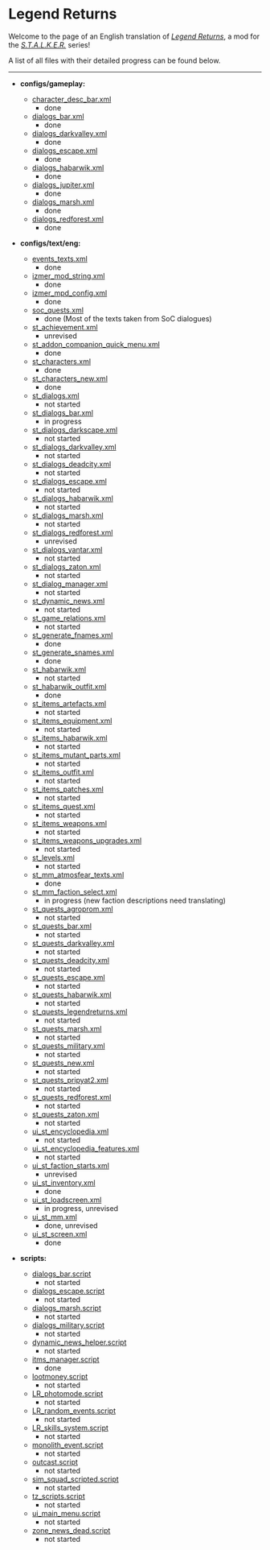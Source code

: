 # Legend Returns
Welcome to the page of an English translation of *[Legend Returns](https://vk.com/legendreturns)*, a mod for the *[S.T.A.L.K.E.R.](https://en.wikipedia.org/wiki/S.T.A.L.K.E.R.)* series!

A list of all files with their detailed progress can be found below.

---


- **configs/gameplay:**
	- [character_desc_bar.xml](gamedata/configs/gameplay/character_desc_bar.xml)
		- done
	- [dialogs_bar.xml](gamedata/configs/gameplay/dialogs_bar.xml)
		- done
	- [dialogs_darkvalley.xml](gamedata/configs/gameplay/dialogs_darkvalley.xml)
		- done
	- [dialogs_escape.xml](gamedata/configs/gameplay/dialogs_escape.xml)
		- done
	- [dialogs_habarwik.xml](gamedata/configs/gameplay/dialogs_habarwik.xml)
		- done
	- [dialogs_jupiter.xml](gamedata/configs/gameplay/dialogs_jupiter.xml)
		- done
	- [dialogs_marsh.xml](gamedata/configs/gameplay/dialogs_marsh.xml)
		- done
	- [dialogs_redforest.xml](gamedata/configs/gameplay/dialogs_redforest.xml)
		- done

- **configs/text/eng:**
	- [events_texts.xml](gamedata/configs/text/eng/events_texts.xml)
		- done
	- [izmer_mod_string.xml](gamedata/configs/text/eng/izmer_mod_string.xml)
		- done
	- [izmer_mpd_config.xml](gamedata/configs/text/eng/izmer_mpd_config.xml)
		- done
	- [soc_quests.xml](gamedata/configs/text/eng/soc_quests.xml)
		- done (Most of the texts taken from SoC dialogues)
	- [st_achievement.xml](gamedata/configs/text/rus/st_achievement.xml)
		- unrevised
	- [st_addon_companion_quick_menu.xml](gamedata/configs/text/eng/st_addon_companion_quick_menu.xml)
		- done
	- [st_characters.xml](gamedata/configs/text/rus/st_characters.xml)
		- done
	- [st_characters_new.xml](gamedata/configs/text/eng/st_characters_new.xml)
		- done
	- [st_dialogs.xml](gamedata/configs/text/rus/st_dialogs.xml)
		- not started
	- [st_dialogs_bar.xml](gamedata/configs/text/rus/st_dialogs_bar.xml)
		- in progress
	- [st_dialogs_darkscape.xml](gamedata/configs/text/rus/st_dialogs_darkscape.xml)
		- not started
	- [st_dialogs_darkvalley.xml](gamedata/configs/text/rus/st_dialogs_darkvalley.xml)
		- not started
	- [st_dialogs_deadcity.xml](gamedata/configs/text/rus/st_dialogs_deadcity.xml)
		- not started
	- [st_dialogs_escape.xml](gamedata/configs/text/rus/st_dialogs_escape.xml)
		- not started
	- [st_dialogs_habarwik.xml](gamedata/configs/text/rus/st_dialogs_habarwik.xml)
		- not started
	- [st_dialogs_marsh.xml](gamedata/configs/text/rus/st_dialogs_marsh.xml)
		- not started
	- [st_dialogs_redforest.xml](gamedata/configs/text/rus/st_dialogs_redforest.xml)
		- unrevised
	- [st_dialogs_yantar.xml](gamedata/configs/text/rus/st_dialogs_yantar.xml)
		- not started
	- [st_dialogs_zaton.xml](gamedata/configs/text/rus/st_dialogs_zaton.xml)
		- not started
	- [st_dialog_manager.xml](gamedata/configs/text/rus/st_dialog_manager.xml)
		- not started
	- [st_dynamic_news.xml](gamedata/configs/text/rus/st_dynamic_news.xml)
		- not started
	- [st_game_relations.xml](gamedata/configs/text/rus/st_game_relations.xml)
		- not started
	- [st_generate_fnames.xml](gamedata/configs/text/eng/st_generate_fnames.xml)
		- done
	- [st_generate_snames.xml](gamedata/configs/text/eng/st_generate_snames.xml)
		- done
	- [st_habarwik.xml](gamedata/configs/text/rus/st_habarwik.xml)
		- not started
	- [st_habarwik_outfit.xml](gamedata/configs/text/eng/st_habarwik_outfit.xml)
		- done
	- [st_items_artefacts.xml](gamedata/configs/text/rus/st_items_artefacts.xml)
		- not started
	- [st_items_equipment.xml](gamedata/configs/text/rus/st_items_equipment.xml)
		- not started
	- [st_items_habarwik.xml](gamedata/configs/text/rus/st_items_habarwik.xml)
		- not started
	- [st_items_mutant_parts.xml](gamedata/configs/text/rus/st_items_mutant_parts.xml)
		- not started
	- [st_items_outfit.xml](gamedata/configs/text/rus/st_items_outfit.xml)
		- not started
	- [st_items_patches.xml](gamedata/configs/text/rus/st_items_patches.xml)
		- not started
	- [st_items_quest.xml](gamedata/configs/text/rus/st_items_quest.xml)
		- not started
	- [st_items_weapons.xml](gamedata/configs/text/rus/st_items_weapons.xml)
		- not started
	- [st_items_weapons_upgrades.xml](gamedata/configs/text/rus/st_items_weapons_upgrades.xml)
		- not started
	- [st_levels.xml](gamedata/configs/text/rus/st_levels.xml)
		- not started
	- [st_mm_atmosfear_texts.xml](gamedata/configs/text/rus/st_mm_atmosfear_texts.xml)
		- done
	- [st_mm_faction_select.xml](gamedata/configs/text/rus/st_mm_faction_select.xml)
		- in progress (new faction descriptions need translating)
	- [st_quests_agroprom.xml](gamedata/configs/text/rus/st_quests_agroprom.xml)
		- not started
	- [st_quests_bar.xml](gamedata/configs/text/rus/st_quests_bar.xml)
		- not started
	- [st_quests_darkvalley.xml](gamedata/configs/text/rus/st_quests_darkvalley.xml)
		- not started
	- [st_quests_deadcity.xml](gamedata/configs/text/rus/st_quests_deadcity.xml)
		- not started
	- [st_quests_escape.xml](gamedata/configs/text/rus/st_quests_escape.xml)
		- not started
	- [st_quests_habarwik.xml](gamedata/configs/text/rus/st_quests_habarwik.xml)
		- not started
	- [st_quests_legendreturns.xml](gamedata/configs/text/rus/st_quests_legendreturns.xml)
		- not started
	- [st_quests_marsh.xml](gamedata/configs/text/rus/st_quests_marsh.xml)
		- not started
	- [st_quests_military.xml](gamedata/configs/text/rus/st_quests_military.xml)
		- not started
	- [st_quests_new.xml](gamedata/configs/text/rus/st_quests_new.xml)
		- not started
	- [st_quests_pripyat2.xml](gamedata/configs/text/rus/st_quests_pripyat2.xml)
		- not started
	- [st_quests_redforest.xml](gamedata/configs/text/rus/st_quests_redforest.xml)
		- not started
	- [st_quests_zaton.xml](gamedata/configs/text/rus/st_quests_zaton.xml)
		- not started
	- [ui_st_encyclopedia.xml](gamedata/configs/text/rus/ui_st_encyclopedia.xml)
		- not started
	- [ui_st_encyclopedia_features.xml](gamedata/configs/text/rus/ui_st_encyclopedia_features.xml)
		- not started
	- [ui_st_faction_starts.xml](gamedata/configs/text/eng/ui_st_faction_starts.xml)
		- unrevised
	- [ui_st_inventory.xml](gamedata/configs/text/rus/ui_st_inventory.xml)
		- done
	- [ui_st_loadscreen.xml](gamedata/configs/text/eng/ui_st_loadscreen.xml)
		- in progress, unrevised
	- [ui_st_mm.xml](gamedata/configs/text/rus/ui_st_mm.xml)
		- done, unrevised
	- [ui_st_screen.xml](gamedata/configs/text/rus/ui_st_screen.xml)
		- done

- **scripts:**
	- [dialogs_bar.script](gamedata/scripts/dialogs_bar.script)
		- not started
	- [dialogs_escape.script](gamedata/scripts/dialogs_escape.script)
		- not started
	- [dialogs_marsh.script](gamedata/scripts/dialogs_marsh.script)
		- not started
	- [dialogs_military.script](gamedata/scripts/dialogs_military.script)
		- not started
	- [dynamic_news_helper.script](gamedata/scripts/dynamic_news_helper.script)
		- not started
	- [itms_manager.script](gamedata/scripts/itms_manager.script)
		- done
	- [lootmoney.script](gamedata/scripts/lootmoney.script)
		- not started
	- [LR_photomode.script](gamedata/scripts/LR_photomode.script)
		- not started
	- [LR_random_events.script](gamedata/scripts/LR_random_events.script)
		- not started
	- [LR_skills_system.script](gamedata/scripts/LR_skills_system.script)
		- not started
	- [monolith_event.script](gamedata/scripts/monolith_event.script)
		- not started
	- [outcast.script](gamedata/scripts/outcast.script)
		- not started
	- [sim_squad_scripted.script](gamedata/scripts/sim_squad_scripted.script)
		- not started
	- [tz_scripts.script](gamedata/scripts/tz_scripts.script)
		- not started
	- [ui_main_menu.script](gamedata/scripts/ui_main_menu.script)
		- not started
	- [zone_news_dead.script](gamedata/scripts/zone_news_dead.script)
		- not started
